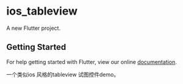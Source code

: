 # ios_tableview

A new Flutter project.

## Getting Started

For help getting started with Flutter, view our online
[documentation](https://flutter.io/).



一个类似ios 风格的tableview 试图控件demo。
